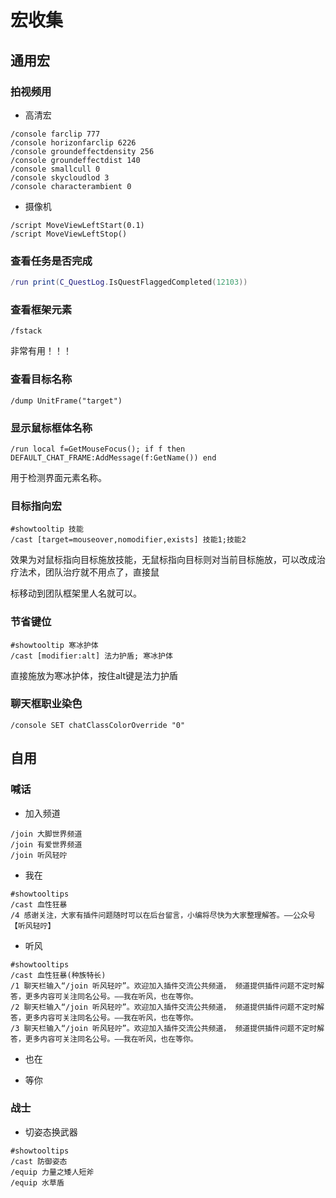 # 宏收集

## 通用宏


### 拍视频用

- 高清宏
```
/console farclip 777
/console horizonfarclip 6226
/console groundeffectdensity 256
/console groundeffectdist 140
/console smallcull 0
/console skycloudlod 3
/console characterambient 0
```

- 摄像机
```
/script MoveViewLeftStart(0.1) 
/script MoveViewLeftStop() 
```


### 查看任务是否完成

```lua
/run print(C_QuestLog.IsQuestFlaggedCompleted(12103))
```


### 查看框架元素

```
/fstack
```
非常有用！！！

### 查看目标名称

```
/dump UnitFrame("target")
```

### 显示鼠标框体名称

```
/run local f=GetMouseFocus(); if f then DEFAULT_CHAT_FRAME:AddMessage(f:GetName()) end
```
用于检测界面元素名称。


### 目标指向宏

```
#showtooltip 技能
/cast [target=mouseover,nomodifier,exists] 技能1;技能2
```

效果为对鼠标指向目标施放技能，无鼠标指向目标则对当前目标施放，可以改成治疗法术，团队治疗就不用点了，直接鼠

标移动到团队框架里人名就可以。



### 节省键位

```
#showtooltip 寒冰护体 
/cast [modifier:alt] 法力护盾; 寒冰护体
```

直接施放为寒冰护体，按住alt键是法力护盾


### 聊天框职业染色

```
/console SET chatClassColorOverride "0"
```

## 自用

### 喊话

- 加入频道

```
/join 大脚世界频道
/join 有爱世界频道
/join 听风轻咛
```

- 我在

```
#showtooltips
/cast 血性狂暴
/4 感谢关注，大家有插件问题随时可以在后台留言，小编将尽快为大家整理解答。——公众号【听风轻咛】
```

- 听风

```
#showtooltips
/cast 血性狂暴(种族特长)
/1 聊天栏输入“/join 听风轻咛”。欢迎加入插件交流公共频道， 频道提供插件问题不定时解答，更多内容可关注同名公号。——我在听风，也在等你。
/2 聊天栏输入“/join 听风轻咛”。欢迎加入插件交流公共频道， 频道提供插件问题不定时解答，更多内容可关注同名公号。——我在听风，也在等你。
/3 聊天栏输入“/join 听风轻咛”。欢迎加入插件交流公共频道， 频道提供插件问题不定时解答，更多内容可关注同名公号。——我在听风，也在等你。
```

- 也在

- 等你


### 战士

- 切姿态换武器

```
#showtooltips
/cast 防御姿态
/equip 力量之矮人短斧
/equip 水草盾
```

